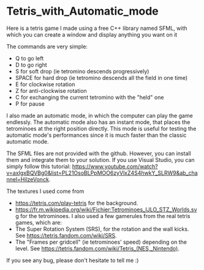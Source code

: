 # Tetris_with_Automatic_mode

Here is a tetris game I made using a free C++ library named SFML, with which you can create a window and display anything you want on it

The commands are very simple:
- Q to go left
- D to go right
- S for soft drop (ie tetromino descends progressively)
- SPACE for hard drop (ie tetromino descends all the field in one time)
- E for clockwise rotation
- Z for anti-clockwise rotation
- C for exchanging the current tetromino with the "held" one
- P for pause

I also made an automatic mode, in which the computer can play the game endlessly. The automatic mode also has an instant mode, that places the tetrominoes at the right position directly. This mode is useful for testing the automatic mode's performances since it is much faster than the classic automatic mode.

The SFML files are not provided with the github. However, you can install them and integrate them to your solution. If you use Visual Studio, you can simply follow this tutorial: https://www.youtube.com/watch?v=axIgxBQVBg0&list=PL21OsoBLPpMOO6zyVlxZ4S4hwkY_SLRW9&ab_channel=HilzeVonck.

The textures I used come from
- https://tetris.com/play-tetris for the background.
- https://fr.m.wikipedia.org/wiki/Fichier:Tetrominoes_IJLO_STZ_Worlds.svg for the tetrominoes.
I also used a few gamerules from the real tetris games, which are:
- The Super Rotation System (SRS), for the rotation and the wall kicks. See https://tetris.fandom.com/wiki/SRS.
- The "Frames per gridcell" (ie tetrominoes' speed) depending on the level. See https://tetris.fandom.com/wiki/Tetris_(NES,_Nintendo).

If you see any bug, please don't hesitate to tell me :)
